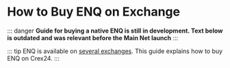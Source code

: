 # How to Buy ENQ on Exchange

::: danger 
**Guide for buying a native ENQ is still in development. Text below is outdated and was relevant before the Main Net launch**
:::





::: tip
ENQ is available on [several exchanges](https://enecuum.com/buy). This guide explains how to buy ENQ on Crex24.
:::

